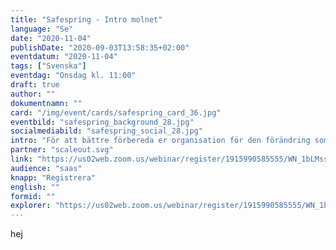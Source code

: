 ```yaml
---
title: "Safespring - Intro molnet"
language: "Se"
date: "2020-11-04"
publishDate: "2020-09-03T13:58:35+02:00"
eventdatum: "2020-11-04"
tags: ["Svenska"]
eventdag: "Onsdag kl. 11:00"
draft: true
author: ""
dokumentnamn: ""
card: "/img/event/cards/safespring_card_36.jpg"
eventbild: "safespring_background_28.jpg"
socialmediabild: "safespring_social_28.jpg"
intro: "För att bättre förbereda er organisation för den förändring som AI teknologier för med sig är det viktigt att förstå förutsättningarna."
partner: "scaleout.svg"
link: "https://us02web.zoom.us/webinar/register/1915990585555/WN_1bLMssZoSNaKSHJ0JFkPBQ"
audience: "saas"
knapp: "Registrera"
english: ""
formid: ""
explorer: "https://us02web.zoom.us/webinar/register/1915990585555/WN_1bLMssZoSNaKSHJ0JFkPBQ"
---
```

hej
